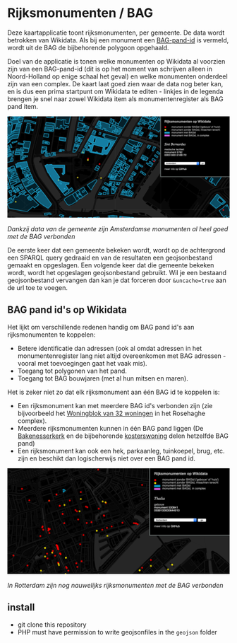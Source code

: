 # Rijksmonumenten / BAG

Deze kaartapplicatie toont rijksmonumenten, per gemeente. De data wordt betrokken van Wikidata. Als bij een monument een [BAG-pand-id](https://www.wikidata.org/wiki/Property:P5208) is vermeld, wordt uit de BAG de bijbehorende polygoon opgehaald.

Doel van de applicatie is tonen welke monumenten op Wikidata al voorzien zijn van een BAG-pand-id (dit is op het moment van schrijven alleen in Noord-Holland op enige schaal het geval) en welke monumenten onderdeel zijn van een complex. De kaart laat goed zien waar de data nog beter kan, en is dus een prima startpunt om Wikidata te editen - linkjes in de legenda brengen je snel naar zowel Wikidata item als monumentenregister als BAG pand item.

![monumenten in Amsterdam](amsterdam.png)

_Dankzij data van de gemeente zijn Amsterdamse monumenten al heel goed met de BAG verbonden_

De eerste keer dat een gemeente bekeken wordt, wordt op de achtergrond een SPARQL query gedraaid en van de resultaten een geojsonbestand gemaakt en opgeslagen. Een volgende keer dat die gemeente bekeken wordt, wordt het opgeslagen geojsonbestand gebruikt. Wil je een bestaand geojsonbestand vervangen dan kan je dat forceren door `&uncache=true` aan de url toe te voegen.

## BAG pand id's op Wikidata

Het lijkt om verschillende redenen handig om BAG pand id's aan rijksmonumenten te koppelen:

- Betere identificatie dan adressen (ook al omdat adressen in het monumentenregister lang niet altijd overeenkomen met BAG adressen - vooral met toevoegingen gaat het vaak mis).
- Toegang tot polygonen van het pand.
- Toegang tot BAG bouwjaren (met al hun mitsen en maren).

Het is zeker niet zo dat elk rijksmonument aan één BAG id te koppelen is:

- Een rijksmonument kan met meerdere BAG id's verbonden zijn (zie bijvoorbeeld het [Woningblok van 32 woningen](https://www.wikidata.org/wiki/Q17255153) in het Rosehaghe complex).
- Meerdere rijksmonumenten kunnen in één BAG pand liggen (De [Bakenesserkerk](https://www.wikidata.org/wiki/Q2215629) en de bijbehorende [kosterswoning](https://www.wikidata.org/wiki/Q17254952) delen hetzelfde BAG pand)
- Een rijksmonument kan ook een hek, parkaanleg, tuinkoepel, brug, etc. zijn en beschikt dan logischerwijs niet over een BAG pand id.

![Rotterdam, nog een hoop te doen](rotterdam.png)

_In Rotterdam zijn nog nauwelijks rijksmonumenten met de BAG verbonden_

## install

- git clone this repository
- PHP must have permission to write geojsonfiles in the `geojson` folder

